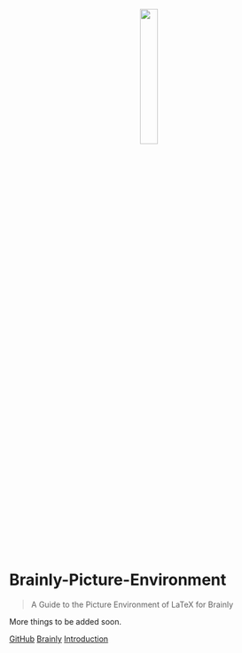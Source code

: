 <p align='center'> <a href="https://brainly.in/app/profile/23926353/"> <img class="intro" width="25%" src="https://hi-static.z-dn.net/files/de7/a82ecebcbee117d1a1335562086436b1.jpg" ></a></p>


# Brainly-Picture-Environment
> A Guide to the Picture Environment of LaTeX for Brainly 

More things to be added soon.

[GitHub](https://github.com/Git-Ankitraj/brainly-picture-environment/)
[Brainly](https://www.brainly.in/app/profile/23926353/)
[Introduction](#picture-environment-latex-on-brainly)
